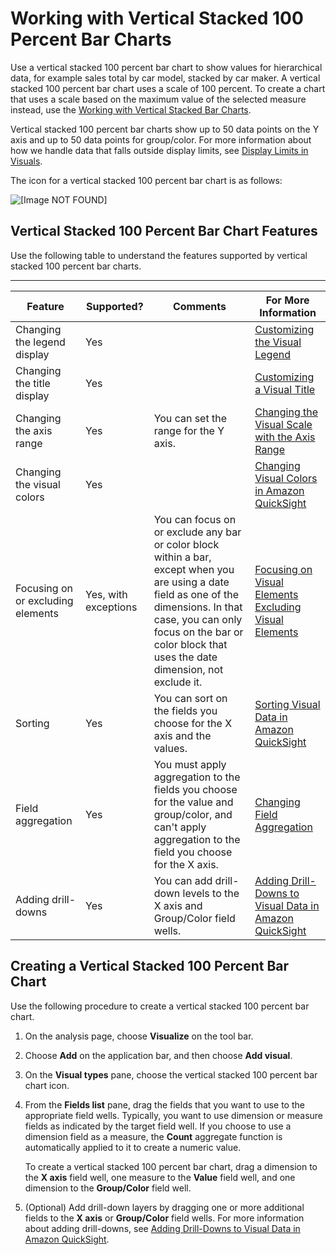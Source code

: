 # Working with Vertical Stacked 100 Percent Bar Charts<a name="vertical-stacked-100-percent-bar-chart"></a>

Use a vertical stacked 100 percent bar chart to show values for hierarchical data, for example sales total by car model, stacked by car maker\. A vertical stacked 100 percent bar chart uses a scale of 100 percent\. To create a chart that uses a scale based on the maximum value of the selected measure instead, use the [Working with Vertical Stacked Bar Charts](vertical-stacked-bar-chart.md)\.

Vertical stacked 100 percent bar charts show up to 50 data points on the Y axis and up to 50 data points for group/color\. For more information about how we handle data that falls outside display limits, see [Display Limits in Visuals](working-with-visual-types.md#display-limits)\.

The icon for a vertical stacked 100 percent bar chart is as follows:

![\[Image NOT FOUND\]](http://docs.aws.amazon.com/quicksight/latest/user/images/vertical-stacked-100-percent-bar-graph.png)

## Vertical Stacked 100 Percent Bar Chart Features<a name="vertical-stacked-100-percent-bar-chart-features"></a>

Use the following table to understand the features supported by vertical stacked 100 percent bar charts\.


****  

| Feature | Supported? | Comments | For More Information | 
| --- | --- | --- | --- | 
| Changing the legend display | Yes |  | [Customizing the Visual Legend](formatting-a-visual.md#customizing-visual-legend) | 
| Changing the title display | Yes |  | [Customizing a Visual Title](formatting-a-visual.md#displaying-visual-title) | 
| Changing the axis range | Yes | You can set the range for the Y axis\. | [Changing the Visual Scale with the Axis Range](formatting-a-visual.md#changing-visual-scale-axis-range) | 
| Changing the visual colors | Yes |  | [Changing Visual Colors in Amazon QuickSight](changing-visual-colors.md) | 
| Focusing on or excluding elements | Yes, with exceptions | You can focus on or exclude any bar or color block within a bar, except when you are using a date field as one of the dimensions\. In that case, you can only focus on the bar or color block that uses the date dimension, not exclude it\. |  [Focusing on Visual Elements](focusing-on-visual-elements.md) [Excluding Visual Elements](excluding-visual-elements.md) | 
| Sorting | Yes | You can sort on the fields you choose for the X axis and the values\. | [Sorting Visual Data in Amazon QuickSight](sorting-visual-data.md) | 
| Field aggregation | Yes | You must apply aggregation to the fields you choose for the value and group/color, and can't apply aggregation to the field you choose for the X axis\. | [Changing Field Aggregation](changing-field-aggregation.md) | 
| Adding drill\-downs | Yes | You can add drill\-down levels to the X axis and Group/Color field wells\. | [Adding Drill\-Downs to Visual Data in Amazon QuickSight](adding-drill-downs.md) | 

## Creating a Vertical Stacked 100 Percent Bar Chart<a name="create-vertical-stacked-100-percent-bar-chart"></a>

Use the following procedure to create a vertical stacked 100 percent bar chart\.

1. On the analysis page, choose **Visualize** on the tool bar\.

1. Choose **Add** on the application bar, and then choose **Add visual**\.

1. On the **Visual types** pane, choose the vertical stacked 100 percent bar chart icon\.

1. From the **Fields list** pane, drag the fields that you want to use to the appropriate field wells\. Typically, you want to use dimension or measure fields as indicated by the target field well\. If you choose to use a dimension field as a measure, the **Count** aggregate function is automatically applied to it to create a numeric value\.

   To create a vertical stacked 100 percent bar chart, drag a dimension to the **X axis** field well, one measure to the **Value** field well, and one dimension to the **Group/Color** field well\.

1. \(Optional\) Add drill\-down layers by dragging one or more additional fields to the **X axis** or **Group/Color** field wells\. For more information about adding drill\-downs, see [Adding Drill\-Downs to Visual Data in Amazon QuickSight](adding-drill-downs.md)\. 